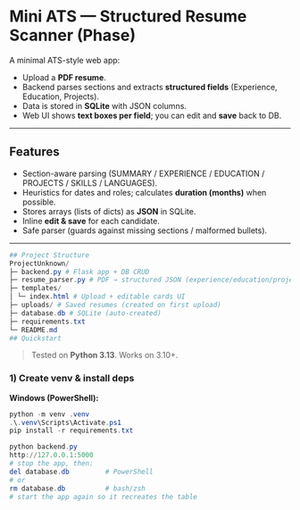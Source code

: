 # Mini ATS — Structured Resume Scanner (Phase)

A minimal ATS-style web app:
- Upload a **PDF resume**.
- Backend parses sections and extracts **structured fields** (Experience, Education, Projects).
- Data is stored in **SQLite** with JSON columns.
- Web UI shows **text boxes per field**; you can edit and **save** back to DB.

---

## Features

- Section-aware parsing (SUMMARY / EXPERIENCE / EDUCATION / PROJECTS / SKILLS / LANGUAGES).
- Heuristics for dates and roles; calculates **duration (months)** when possible.
- Stores arrays (lists of dicts) as **JSON** in SQLite.
- Inline **edit & save** for each candidate.
- Safe parser (guards against missing sections / malformed bullets).

---
```powershell
## Project Structure
ProjectUnknown/
├─ backend.py # Flask app + DB CRUD
├─ resume_parser.py # PDF → structured JSON (experience/education/projects)
├─ templates/
│ └─ index.html # Upload + editable cards UI
├─ uploads/ # Saved resumes (created on first upload)
├─ database.db # SQLite (auto-created)
├─ requirements.txt
└─ README.md
## Quickstart
```

> Tested on **Python 3.13**. Works on 3.10+.

### 1) Create venv & install deps
**Windows (PowerShell):**
```powershell
python -m venv .venv
.\.venv\Scripts\Activate.ps1
pip install -r requirements.txt

python backend.py
http://127.0.0.1:5000
# stop the app, then:
del database.db         # PowerShell
# or
rm database.db          # bash/zsh
# start the app again so it recreates the table
